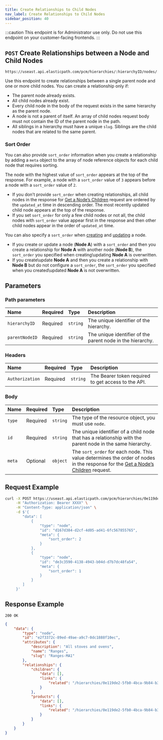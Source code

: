 ```yaml
---
title: Create Relationships to Child Nodes
nav_label: Create Relationships to Child Nodes
sidebar_position: 40
---
```


:::caution
This endpoint is for Administrator use only. Do not use this endpoint on your customer-facing frontends.
:::

## `POST` Create Relationships between a Node and Child Nodes

```http
https://useast.api.elasticpath.com/pcm/hierarchies/:hierarchyID/nodes/:parentNodeID/relationships/children
```

Use this endpoint to create relationships between a single parent node and one or more child nodes. You can create a relationship only if:

- The parent node already exists.
- All child nodes already exist.
- Every child node in the body of the request exists in the same hierarchy as the parent node.
- A node is not a parent of itself. An array of child nodes request body must not contain the ID of the parent node in the path.
- All siblings in a hierarchy must have a unique `slug`. Siblings are the child nodes that are related to the same parent.

### Sort Order

You can also provide `sort_order` information when you create a relationship by adding a `meta` object to the array of node reference objects for each child node that requires sorting.

The node with the highest value of `sort_order` appears at the top of the response. For example, a node with a `sort_order` value of `3` appears before a node with a `sort_order` value of `2`.

- If you don’t provide `sort_order` when creating relationships, all child nodes in the response for [Get a Node’s Children](/docs/pxm/hierarchies/node-relationships-api/get-node-children) request are ordered by the `updated_at` time in descending order. The most recently updated child node appears at the top of the response.
- If you set `sort_order` for only a few child nodes or not all, the child nodes with `sort_order` value appear first in the response and then other child nodes appear in the order of `updated_at` time.

You can also specify a `sort_order` when [creating](/docs/pxm/hierarchies/nodes-api/create-a-hierarchy-node) and [updating](/docs/pxm/hierarchies/nodes-api/update-a-hierarchy-node) a node.

- If you create or update a node (**Node A**) with a `sort_order` and then you create a relationship for **Node A** with another node (**Node B**), the `sort_order` you specified when creating\updating **Node A** is overwritten.
- If you create\update **Node A** and then you create a relationship with **Node B** but do not configure a `sort_order`, the `sort_order` you specified when you created\updated **Node A** is not overwritten.

## Parameters

### Path parameters

| Name           | Required | Type     | Description                           |
|:---------------|:---------|:---------|:--------------------------------------|
| `hierarchyID`  | Required | `string` | The unique identifier of the hierarchy. |
| `parentNodeID` | Required | `string` | The unique identifier of the parent node in the hierarchy. |

### Headers

| Name            | Required | Type     | Description                          |
|:----------------|:---------|:---------|:-------------------------------------|
| `Authorization` | Required | `string` | The Bearer token required to get access to the API. |

### Body

| Name   | Required | Type     | Description                                   |
|:-------|:---------|:---------|:----------------------------------------------|
| `type` | Required | `string` | The type of the resource object, you must use `node`. |
| `id`   | Required | `string` | The unique identifier of a child node that has a relationship with the parent node in the same hierarchy. |
| `meta` | Optional | `object` | The `sort_order` for each node. This value determines the order of nodes in the response for the [Get a Node’s Children](/docs/pxm/hierarchies/node-relationships-api/get-node-children) request. |

## Request Example

```bash
curl -X POST https://useast.api.elasticpath.com/pcm/hierarchies/0e119de2-5fb0-4bca-9b84-b3fc6c903007/nodes/e2f3372c-89ed-49ae-a9c7-0dc1888f10ec/relationships/children \
     -H "Authorization: Bearer XXXX" \
     -H "Content-Type: application/json" \
     -d $'{
        "data": [
            {
                "type": "node",
                "id": "d167d384-d2cf-4d05-ad41-6fc567855765",
                "meta": {
                    "sort_order": 2
                }
            },
            {
                "type": "node",
                "id": "de3c3590-4138-4943-b04d-d7b7dc48fa54",
                "meta": {
                    "sort_order": 1
                }
            }
        ]
     }'
```

## Response Example

`200 OK`

```json
{
    "data": {
        "type": "node",
        "id": "e2f3372c-89ed-49ae-a9c7-0dc1888f10ec",
        "attributes": {
            "description": "All stoves and ovens",
            "name": "Ranges",
            "slug": "Ranges-MA1"
        },
        "relationships": {
            "children": {
                "data": [],
                "links": {
                    "related": "/hierarchies/0e119de2-5fb0-4bca-9b84-b3fc6c903007/nodes/e2f3372c-89ed-49ae-a9c7-0dc1888f10ec/children"
                }
            },
            "products": {
                "data": [],
                "links": {
                    "related": "/hierarchies/0e119de2-5fb0-4bca-9b84-b3fc6c903007/nodes/e2f3372c-89ed-49ae-a9c7-0dc1888f10ec/products"
                }
            }
        }
    }
}
```
